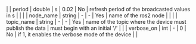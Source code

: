 | | period      | double  | s              |   0.02        | No                             | refresh period of the broadcasted values in s            |                                  |
| | node_name   | string  | -              |   -           | Yes                            | name of the ros2 node                                    |                                  |
| | topic_name  | string  | -              |   -           | Yes                            | name of the topic where the device must publish the data | must begin with an initial '/'   |
| | verbose_on  | int     | -              |   0           | No                             | if 1, it enables the verbose mode of the device          |                                  |
